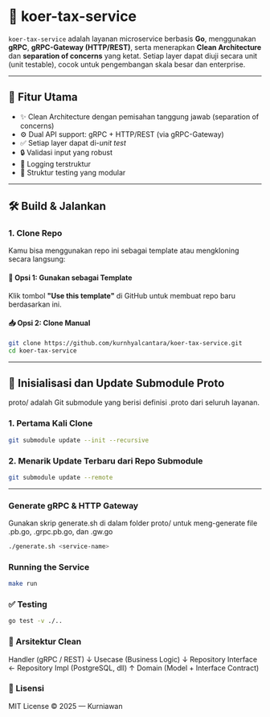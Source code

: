 # 🧾 koer-tax-service

`koer-tax-service` adalah layanan microservice berbasis **Go**, menggunakan **gRPC**, **gRPC-Gateway (HTTP/REST)**, serta menerapkan **Clean Architecture** dan **separation of concerns** yang ketat. Setiap layer dapat diuji secara unit (unit testable), cocok untuk pengembangan skala besar dan enterprise.

---

## 🚀 Fitur Utama

- ✨ Clean Architecture dengan pemisahan tanggung jawab (separation of concerns)
- ⚙️ Dual API support: gRPC + HTTP/REST (via gRPC-Gateway)
- ✅ Setiap layer dapat di-*unit test*
- 🔒 Validasi input yang robust
- 📄 Logging terstruktur
- 🧪 Struktur testing yang modular

---

## 🛠️ Build & Jalankan

### 1. Clone Repo

Kamu bisa menggunakan repo ini sebagai template atau mengkloning secara langsung:

#### 🔁 Opsi 1: Gunakan sebagai Template
Klik tombol **"Use this template"** di GitHub untuk membuat repo baru berdasarkan ini.

#### 📥 Opsi 2: Clone Manual

```bash
git clone https://github.com/kurnhyalcantara/koer-tax-service.git
cd koer-tax-service
```
---

## 🔁 Inisialisasi dan Update Submodule Proto

proto/ adalah Git submodule yang berisi definisi .proto dari seluruh layanan.

### 1. Pertama Kali Clone

```bash
git submodule update --init --recursive
```

### 2. Menarik Update Terbaru dari Repo Submodule

```bash
git submodule update --remote
```
---

### Generate gRPC & HTTP Gateway

Gunakan skrip generate.sh di dalam folder proto/ untuk meng-generate file .pb.go, .grpc.pb.go, dan .gw.go

```bash
./generate.sh <service-name>
```

### Running the Service

```bash
make run
```

### ✅ Testing
```bash
go test -v ./..
```

### 🧪 Arsitektur Clean

Handler (gRPC / REST)
       ↓
    Usecase (Business Logic)
       ↓
Repository Interface ← Repository Impl (PostgreSQL, dll)
       ↑
     Domain (Model + Interface Contract)

### 📜 Lisensi

MIT License © 2025 — Kurniawan

